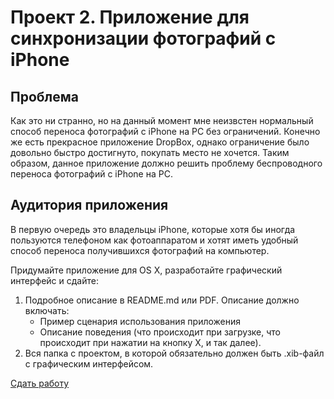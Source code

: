 Проект 2. Приложение для синхронизации фотографий с iPhone
=============

Проблема
-------------
Как это ни странно, но на данный момент мне неизвстен нормальный способ переноса фотографий с iPhone на PC без ограничений. Конечно же есть прекрасное приложение DropBox, однако ограничение было довольно быстро достигнуто, покупать место не хочется. Таким образом, данное приложение должно решить проблему беспроводного переноса фотографий с iPhone на PC.

Аудитория приложения
-------------
В первую очередь это владельцы iPhone, которые хотя бы иногда пользуются телефоном как фотоаппаратом и хотят иметь удобный способ переноса получившихся фотографий на компьютер.

Придумайте приложение для OS X, разработайте графический интерфейс и сдайте:

1. Подробное описание в README.md или PDF. Описание должно включать:
	* Пример сценария использования приложения
	* Описание поведения (что происходит при загрузке, что происходит при нажатии на кнопку Х, и так далее).
2. Вся папка с проектом, в которой обязательно должен быть .xib-файл с графическим интерфейсом.

[Сдать работу](https://u.hexlet.org/courses/4/assignments/6)